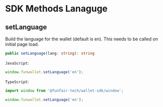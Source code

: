 # SDK Methods Lanaguge

## setLanguage

Build the language for the wallet (default is en). This needs to be called on initial page load.

```ts
public setLanguage(lang: string): string
```

`JavaScript`:

```js
window.funwallet.setLanguage('en');
```

`TypeScript`:

```ts
import window from '@funfair-tech/wallet-sdk/window';

window.funwallet.setLanguage('en');
```
